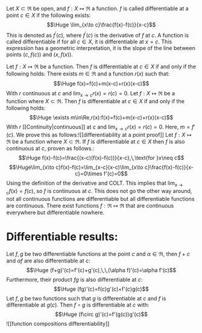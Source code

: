 
Let $X\subset\Re$ be open, and $f:X\mapsto\Re$  a function. $f$ is called differentiable at a point $c\in X$ if the following exists:$$\Huge \lim_{x\to c}\frac{f(x)-f(c)}{x-c}$$This is denoted as $f^\prime(c)$, where $f^\prime(c)$ is the derivative of $f$ at $c$. A function is called differentiable if for all $c\in X$, it is differentiable at $x=c$. This expression has a geometric interpretation, it is the slope of the line between points $(c,f(c))$ and $(x,f(x))$.

Let $f:X\mapsto\Re$ be a function. Then $f$ is differentiable at $c\in X$ if and only if the following holds: There exists $m\in\Re$ and a function $r(x)$ such that:$$\Huge f(x)=f(c)+m(x-c)+r(x)(x-c)$$With $r$ continuous at $c$ and $\lim_{x\to c}r(x)=r(c)=0$. Let $f:X\mapsto\Re$ be a function where $X\subset\Re$. Then $f$ is differentiable at $c\in X$ if and only if the following holds:$$\Huge \exists m\in\Re,r(x):f(x)=f(c)+m(x-c)+r(x)(x-c)$$With $r$ [[Continuity|continuous]] at $c$ and $\lim_{x\to c}r(x)=r(c)=0$. Here, $m=f'(c)$. We prove this as follows:![[differentiability at a point proof]]
Let $f:X\mapsto\Re$ be a function where $X\subset\Re$. If $f$ is differentiable at $c\in X$ then $f$ is also continuous at $c$, proven as follows.:$$\Huge f(x)-f(c)=\frac{(x-c)(f(x)-f(c))}{x-c},\,\text{for }x\neq c$$$$\Huge\lim_{x\to c}f(x)-f(c)=\lim_{x-c}(x-c)\lim_{x\to c}\frac{f(x)-f(c)}{x-c}=0\times f'(c)=0$$Using the definition of the derivative and COLT. This implies that $\lim_{x\to c}f(x)=f(c)$, so $f$ is continuous at $c$. This does not go the other way around, not all continuous functions are differentiable but all differentiable functions are continuous. There exist functions $f:\Re\mapsto\Re$ that are continuous everywhere but differentiable nowhere.

# Differentiable results:

Let $f,g$ be two differentiable functions at the point $c$ and $\alpha\in\Re$, then $f+c$ and $\alpha f$ are also differentiable at $c$:$$\Huge (f+g)'(c)=f'(c)+g'(c),\,\,(\alpha f)'(c)=\alpha f'(c)$$Furthermore, their product $fg$ is also differentiable at $c$:$$\Huge (fg)'(c)=f(c)g'(c)+f'(c)g(c)$$
Let $f,g$ be two functions such that $g$ is differentiable at $c$ and $f$ is differentiable at $g(c)$. Then $f\circ g$ is differentiable at $c$ with:$$\Huge  (f\circ g)'(c)=f'(g(c))g'(c)$$![[function compositions differentiability]]
